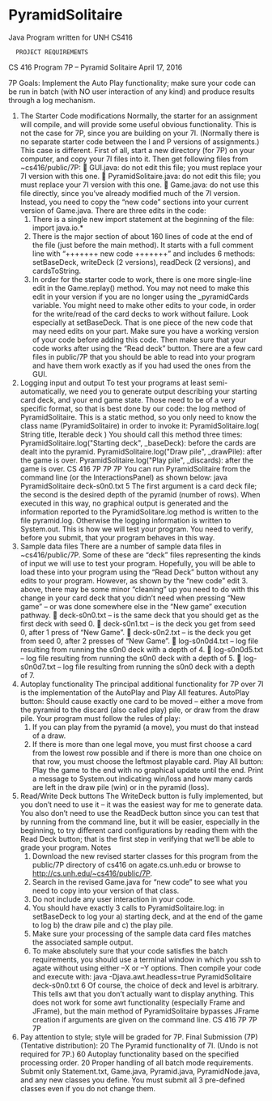# PyramidSolitaire
Java Program written for UNH CS416

      PROJECT REQUIREMENTS
      
CS 416 Program 7P – Pyramid Solitaire 
April 17, 2016

7P Goals: Implement the Auto Play functionality; make sure your code can be run in batch (with NO user
interaction of any kind) and produce results through a log mechanism.
1. The Starter Code modifications
  Normally, the starter for an assignment will compile, and will provide some useful obvious functionality.
  This is not the case for 7P, since you are building on your 7I. (Normally there is no separate starter code
  between the I and P versions of assignments.) This case is different.
  First of all, start a new directory (for 7P) on your computer, and copy your 7I files into it. Then get
  following files from ~cs416/public/7P:
     GUI.java: do not edit this file; you must replace your 7I version with this one.
     PyramidSolitaire.java: do not edit this file; you must replace your 7I version with this one.
     Game.java: do not use this file directly, since you’ve already modified much of the 7I version. Instead,
    you need to copy the “new code” sections into your current version of Game.java. There are three edits
    in the code:
      1. There is a single new import statement at the beginning of the file: import java.io.*
      2. There is the major section of about 160 lines of code at the end of the file (just before the main
        method). It starts with a full comment line with “+++++++ new code +++++++” and includes 6
        methods: setBaseDeck, writeDeck (2 versions), readDeck (2 versions), and cardsToString.
      3. In order for the starter code to work, there is one more single-line edit in the Game.replay() method.
      You may not need to make this edit in your version if you are no longer using the _pyramidCards
      variable.
  You might need to make other edits to your code, in order for the write/read of the card decks to work
  without failure. Look especially at setBaseDeck. That is one piece of the new code that may need edits on
  your part. Make sure you have a working version of your code before adding this code. Then make sure that
  your code works after using the “Read deck” button. There are a few card files in public/7P that you should be
  able to read into your program and have them work exactly as if you had used the ones from the GUI.
2. Logging input and output
  To test your programs at least semi-automatically, we need you to generate output describing your starting
  card deck, and your end game state. Those need to be of a very specific format, so that is best done by our code:
  the log method of PyramidSolitaire. This is a static method, so you only need to know the class name
  (PyramidSolitaire) in order to invoke it:
  PyramidSolitaire.log( String title, Iterable<Card> deck )
  You should call this method three times:
   PyramidSolitaire.log("Starting deck", _baseDeck): before the cards are dealt into the pyramid.
   PyramidSolitaire.log("Draw pile", _drawPile): after the game is over.
   PyramidSolitaire.log("Play pile", _discards): after the game is over.
CS 416 7P 7P 7P
You can run PyramidSolitaire from the command line (or the InteractionsPanel) as shown below:
java PyramidSolitaire deck-s0n0.txt 5
The first argument is a card deck file; the second is the desired depth of the pyramid (number of rows). When
executed in this way, no graphical output is generated and the information reported to the
PyramidSolitare.log method is written to the file pyramid.log. Otherwise the logging information is written to
System.out. This is how we will test your program. You need to verify, before you submit, that your
program behaves in this way.
3. Sample data files
  There are a number of sample data files in ~cs416/public/7P. Some of these are “deck” files representing the
  kinds of input we will use to test your program. Hopefully, you will be able to load these into your program
  using the “Read Deck” button without any edits to your program. However, as shown by the “new code” edit 3.
  above, there may be some minor “cleaning” up you need to do with this change in your card deck that you
  didn’t need when pressing “New game” – or was done somewhere else in the “New game” execution pathway.
     deck-s0n0.txt – is the same deck that you should get as the first deck with seed 0.
     deck-s0n1.txt – is the deck you get from seed 0, after 1 press of “New Game”.
     deck-s0n2.txt – is the deck you get from seed 0, after 2 presses of “New Game”.
     log-s0n0d4.txt – log file resulting from running the s0n0 deck with a depth of 4.
     log-s0n0d5.txt – log file resulting from running the s0n0 deck with a depth of 5.
     log-s0n0d7.txt – log file resulting from running the s0n0 deck with a depth of 7.
4. Autoplay functionality
  The principal additional functionality for 7P over 7I is the implementation of the AutoPlay and Play All
  features.
    AutoPlay button: Should cause exactly one card to be moved – either a move from the pyramid to the
  discard (also called play) pile, or draw from the draw pile. Your program must follow the rules of play:
    1. If you can play from the pyramid (a move), you must do that instead of a draw.
    2. If there is more than one legal move, you must first choose a card from the lowest row possible and if
  there is more than one choice on that row, you must choose the leftmost playable card.
    Play All button: Play the game to the end with no graphical update until the end. Print a message to
  System.out indicating win/loss and how many cards are left in the draw pile (win) or in the pyramid (loss).
5. Read/Write Deck buttons
  The WriteDeck button is fully implemented, but you don’t need to use it – it was the easiest way for me to
  generate data. You also don’t need to use the ReadDeck button since you can test that by running from the
  command line, but it will be easier, especially in the beginning, to try different card configurations by reading
  them with the Read Deck button; that is the first step in verifying that we’ll be able to grade your program.
  Notes
    1. Download the new revised starter classes for this program from the public/7P directory of cs416 on
    agate.cs.unh.edu or browse to http://cs.unh.edu/~cs416/public/7P.
    2. Search in the revised Game.java for “new code” to see what you need to copy into your version of that class.
    3. Do not include any user interaction in your code.
    4. You should have exactly 3 calls to PyramidSolitaire.log: in setBaseDeck to log your a) starting deck, and at
    the end of the game to log b) the draw pile and c) the play pile.
    5. Make sure your processing of the sample data card files matches the associated sample output.
    6. To make absolutely sure that your code satisfies the batch requirements, you should use a terminal window in
    which you ssh to agate without using either –X or –Y options. Then compile your code and execute with:
    java -Djava.awt.headless=true PyramidSolitaire deck-s0n0.txt 6
    Of course, the choice of deck and level is arbitrary. This tells awt that you don’t actually want to display
    anything. This does not work for some awt functionality (especially Frame and JFrame), but the main
    method of PyramidSolitaire bypasses JFrame creation if arguments are given on the command line.
    CS 416 7P 7P 7P
7. Pay attention to style; style will be graded for 7P.
    Final Submission (7P) (Tentative distribution):
      20 The Pyramid functionality of 7I. (Undo is not required for 7P.)
      60 Autoplay functionality based on the specified processing order.
      20 Proper handling of all batch mode requirements.
    Submit only Statement.txt, Game.java, Pyramid.java, PyramidNode.java, and any new classes you define.
    You must submit all 3 pre-defined classes even if you do not change them.
